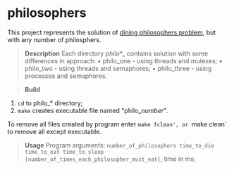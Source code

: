 # philosophers

This project represents the solution of [dining philosophers problem](https://en.wikipedia.org/wiki/Dining_philosophers_problem), but with any number of philosphers.

> **Description**
Each directory _philo_*_ contains solution with some differences in approach:
 • philo_one - using threads and mutexes;
 • philo_two - using threads and semaphores;
 • philo_three - using processes and semaphores.
 
 > **Build**
  1) `cd` to philo_* directory;
  2) `make` creates executable file named "philo_*number*".
 
 To remove all files created by program enter `make fclean', or `make clean` to remove all except executable.
 
 > **Usage**
 Program arguments:
  `number_of_philosophers time_to_die time_to_eat time_to_sleep [number_of_times_each_philosopher_must_eat]`, time in ms;
